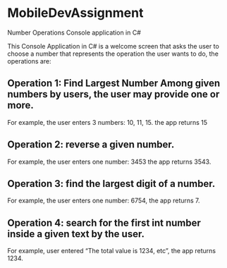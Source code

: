 # MobileDevAssignment
Number Operations Console application in C# 

This Console Application in C# is a welcome screen that asks the user to choose a number that represents the operation the user wants to do, the operations are:

## Operation 1: Find Largest Number Among given numbers by users, the user may provide one or more.
 For example, the user enters 3 numbers: 10, 11, 15. the app returns 15


## Operation 2: reverse a given number. 
For example, the user enters one number: 3453 the app returns 3543.

## Operation 3: find the largest digit of a number. 
For example, the user enters one number: 6754, the app returns 7.

## Operation 4: search for the first int number inside a given text by the user. 
For example, user entered “The total value is 1234, etc”, the app returns 1234.
